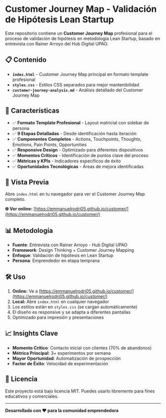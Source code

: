 # Customer Journey Map - Validación de Hipótesis Lean Startup

Este repositorio contiene un **Customer Journey Map** profesional para el proceso de validación de hipótesis en metodología Lean Startup, basado en entrevista con Rainer Arroyo del Hub Digital UPAO.

## 📋 Contenido

- **`index.html`** - Customer Journey Map principal en formato template profesional
- **`styles.css`** - Estilos CSS separados para mejor mantenibilidad
- **`customer-journey-analysis.md`** - Análisis detallado del Customer Journey Map

## 🎯 Características

- ✅ **Formato Template Profesional** - Layout matricial con sidebar de persona
- ✅ **9 Etapas Detalladas** - Desde identificación hasta iteración
- ✅ **Componentes Completos** - Actions, Touchpoints, Thoughts, Emotions, Pain Points, Opportunities
- ✅ **Responsive Design** - Optimizado para diferentes dispositivos
- ✅ **Momentos Críticos** - Identificación de puntos clave del proceso
- ✅ **Métricas y KPIs** - Indicadores específicos de éxito
- ✅ **Oportunidades Tecnológicas** - Áreas de mejora identificadas

## 🚀 Vista Previa

Abre `index.html` en tu navegador para ver el Customer Journey Map completo.

**🌐 Ver online:** [https://emmanuelrodri05.github.io/customer/](https://emmanuelrodri05.github.io/customer/)

## 📊 Metodología

- **Fuente**: Entrevista con Rainer Arroyo - Hub Digital UPAO
- **Framework**: Design Thinking + Customer Journey Mapping
- **Enfoque**: Validación de hipótesis en Lean Startup
- **Persona**: Emprendedor en etapa temprana

## 🛠️ Uso

1. **Online:** Ve a [https://emmanuelrodri05.github.io/customer/](https://emmanuelrodri05.github.io/customer/)
2. **Local:** Abre `index.html` en cualquier navegador
3. Los estilos están en `styles.css` (se cargan automáticamente)
4. El diseño es responsive y se adapta a diferentes pantallas
5. Optimizado para impresión y presentaciones

## 📈 Insights Clave

- **Momento Crítico**: Contacto inicial con clientes (70% de abandonos)
- **Métrica Principal**: 3+ experimentos por semana
- **Mayor Oportunidad**: Automatización de prospección
- **Factor de Éxito**: Velocidad de experimentación

## 📝 Licencia

Este proyecto está bajo licencia MIT. Puedes usarlo libremente para fines educativos y comerciales.

---

**Desarrollado con ❤️ para la comunidad emprendedora**